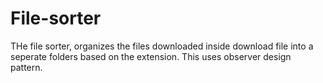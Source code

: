 # File-sorter
THe file sorter, organizes the files downloaded inside download file into a seperate folders based on the extension. This uses observer design pattern. 
